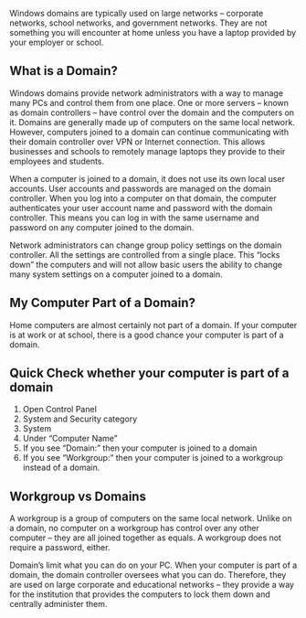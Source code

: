 Windows domains are typically used on large networks – corporate networks, school networks, and government networks. They are not something you will encounter at home unless you have a laptop provided by your employer or school.

## What is a Domain?
Windows domains provide network administrators with a way to manage many PCs and control them from one place. One or more servers – known as domain controllers – have control over the domain and the computers on it. Domains are generally made up of computers on the same local network. However, computers joined to a domain can continue communicating with their domain controller over VPN or Internet connection. This allows businesses and schools to remotely manage laptops they provide to their employees and students.

When a computer is joined to a domain, it does not use its own local user accounts. User accounts and passwords are managed on the domain controller. When you log into a computer on that domain, the computer authenticates your user account name and password with the domain controller. This means you can log in with the same username and password on any computer joined to the domain.

Network administrators can change group policy settings on the domain controller. All the settings are controlled from a single place. This “locks down” the computers and will not allow basic users the ability to change many system settings on a computer joined to a domain.

## My Computer Part of a Domain?
Home computers are almost certainly not part of a domain. If your computer is at work or at school, there is a good chance your computer is part of a domain.

## Quick Check whether your computer is part of a domain
1. Open Control Panel
2. System and Security category
3. System
4. Under “Computer Name”
5. If you see “Domain:” then your computer is joined to a domain
6. If you see “Workgroup:” then your computer is joined to a workgroup instead of a domain.

## Workgroup vs Domains
A workgroup is a group of computers on the same local network. Unlike on a domain, no computer on a workgroup has control over any other computer – they are all joined together as equals. A workgroup does not require a password, either.


Domain’s limit what you can do on your PC. When your computer is part of a domain, the domain controller oversees what you can do. Therefore, they are used on large corporate and educational networks – they provide a way for the institution that provides the computers to lock them down and centrally administer them. 